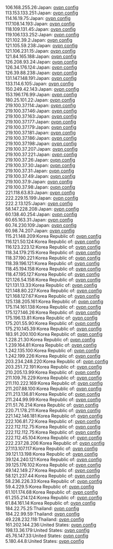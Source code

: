 106.168.255.26:Japan: [ovpn config](vpn/106_168_255_26.ovpn)  
113.153.133.251:Japan: [ovpn config](vpn/113_153_133_251.ovpn)  
114.16.19.75:Japan: [ovpn config](vpn/114_16_19_75.ovpn)  
117.108.14.193:Japan: [ovpn config](vpn/117_108_14_193.ovpn)  
118.109.131.45:Japan: [ovpn config](vpn/118_109_131_45.ovpn)  
119.106.133.252:Japan: [ovpn config](vpn/119_106_133_252.ovpn)  
121.102.39.2:Japan: [ovpn config](vpn/121_102_39_2.ovpn)  
121.105.59.238:Japan: [ovpn config](vpn/121_105_59_238.ovpn)  
121.106.231.15:Japan: [ovpn config](vpn/121_106_231_15.ovpn)  
121.84.165.188:Japan: [ovpn config](vpn/121_84_165_188.ovpn)  
126.208.93.24:Japan: [ovpn config](vpn/126_208_93_24.ovpn)  
126.34.176.124:Japan: [ovpn config](vpn/126_34_176_124.ovpn)  
126.39.88.238:Japan: [ovpn config](vpn/126_39_88_238.ovpn)  
131.147.148.191:Japan: [ovpn config](vpn/131_147_148_191.ovpn)  
133.114.6.105:Japan: [ovpn config](vpn/133_114_6_105.ovpn)  
150.249.42.143:Japan: [ovpn config](vpn/150_249_42_143.ovpn)  
153.196.176.99:Japan: [ovpn config](vpn/153_196_176_99.ovpn)  
180.25.101.22:Japan: [ovpn config](vpn/180_25_101_22.ovpn)  
219.100.37.114:Japan: [ovpn config](vpn/219_100_37_114.ovpn)  
219.100.37.146:Japan: [ovpn config](vpn/219_100_37_146.ovpn)  
219.100.37.163:Japan: [ovpn config](vpn/219_100_37_163.ovpn)  
219.100.37.177:Japan: [ovpn config](vpn/219_100_37_177.ovpn)  
219.100.37.179:Japan: [ovpn config](vpn/219_100_37_179.ovpn)  
219.100.37.181:Japan: [ovpn config](vpn/219_100_37_181.ovpn)  
219.100.37.186:Japan: [ovpn config](vpn/219_100_37_186.ovpn)  
219.100.37.198:Japan: [ovpn config](vpn/219_100_37_198.ovpn)  
219.100.37.207:Japan: [ovpn config](vpn/219_100_37_207.ovpn)  
219.100.37.221:Japan: [ovpn config](vpn/219_100_37_221.ovpn)  
219.100.37.26:Japan: [ovpn config](vpn/219_100_37_26.ovpn)  
219.100.37.30:Japan: [ovpn config](vpn/219_100_37_30.ovpn)  
219.100.37.31:Japan: [ovpn config](vpn/219_100_37_31.ovpn)  
219.100.37.49:Japan: [ovpn config](vpn/219_100_37_49.ovpn)  
219.100.37.9:Japan: [ovpn config](vpn/219_100_37_9.ovpn)  
219.100.37.98:Japan: [ovpn config](vpn/219_100_37_98.ovpn)  
221.118.63.83:Japan: [ovpn config](vpn/221_118_63_83.ovpn)  
222.229.15.199:Japan: [ovpn config](vpn/222_229_15_199.ovpn)  
222.2.13.125:Japan: [ovpn config](vpn/222_2_13_125.ovpn)  
58.147.228.208:Japan: [ovpn config](vpn/58_147_228_208.ovpn)  
60.138.40.254:Japan: [ovpn config](vpn/60_138_40_254.ovpn)  
60.65.163.31:Japan: [ovpn config](vpn/60_65_163_31.ovpn)  
60.74.230.109:Japan: [ovpn config](vpn/60_74_230_109.ovpn)  
60.98.74.207:Japan: [ovpn config](vpn/60_98_74_207.ovpn)  
115.21.148.209:Korea Republic of: [ovpn config](vpn/115_21_148_209.ovpn)  
116.121.50.124:Korea Republic of: [ovpn config](vpn/116_121_50_124.ovpn)  
116.123.223.12:Korea Republic of: [ovpn config](vpn/116_123_223_12.ovpn)  
118.34.179.215:Korea Republic of: [ovpn config](vpn/118_34_179_215.ovpn)  
118.37.190.221:Korea Republic of: [ovpn config](vpn/118_37_190_221.ovpn)  
118.39.196.121:Korea Republic of: [ovpn config](vpn/118_39_196_121.ovpn)  
118.45.194.158:Korea Republic of: [ovpn config](vpn/118_45_194_158.ovpn)  
118.47.195.127:Korea Republic of: [ovpn config](vpn/118_47_195_127.ovpn)  
121.126.54.158:Korea Republic of: [ovpn config](vpn/121_126_54_158.ovpn)  
121.131.13.33:Korea Republic of: [ovpn config](vpn/121_131_13_33.ovpn)  
121.148.80.227:Korea Republic of: [ovpn config](vpn/121_148_80_227.ovpn)  
121.168.127.67:Korea Republic of: [ovpn config](vpn/121_168_127_67.ovpn)  
125.138.205.161:Korea Republic of: [ovpn config](vpn/125_138_205_161.ovpn)  
175.114.161.138:Korea Republic of: [ovpn config](vpn/175_114_161_138.ovpn)  
175.127.146.26:Korea Republic of: [ovpn config](vpn/175_127_146_26.ovpn)  
175.196.13.81:Korea Republic of: [ovpn config](vpn/175_196_13_81.ovpn)  
175.201.55.90:Korea Republic of: [ovpn config](vpn/175_201_55_90.ovpn)  
175.210.145.39:Korea Republic of: [ovpn config](vpn/175_210_145_39.ovpn)  
183.91.200.100:Korea Republic of: [ovpn config](vpn/183_91_200_100.ovpn)  
1.228.21.30:Korea Republic of: [ovpn config](vpn/1_228_21_30.ovpn)  
1.239.164.81:Korea Republic of: [ovpn config](vpn/1_239_164_81.ovpn)  
1.242.135.100:Korea Republic of: [ovpn config](vpn/1_242_135_100.ovpn)  
1.242.199.226:Korea Republic of: [ovpn config](vpn/1_242_199_226.ovpn)  
203.234.248.220:Korea Republic of: [ovpn config](vpn/203_234_248_220.ovpn)  
203.251.72.191:Korea Republic of: [ovpn config](vpn/203_251_72_191.ovpn)  
210.205.13.99:Korea Republic of: [ovpn config](vpn/210_205_13_99.ovpn)  
211.109.76.229:Korea Republic of: [ovpn config](vpn/211_109_76_229.ovpn)  
211.110.222.169:Korea Republic of: [ovpn config](vpn/211_110_222_169.ovpn)  
211.207.88.100:Korea Republic of: [ovpn config](vpn/211_207_88_100.ovpn)  
211.213.136.81:Korea Republic of: [ovpn config](vpn/211_213_136_81.ovpn)  
211.244.99.99:Korea Republic of: [ovpn config](vpn/211_244_99_99.ovpn)  
211.51.76.214:Korea Republic of: [ovpn config](vpn/211_51_76_214.ovpn)  
220.71.178.211:Korea Republic of: [ovpn config](vpn/220_71_178_211.ovpn)  
221.142.146.181:Korea Republic of: [ovpn config](vpn/221_142_146_181.ovpn)  
222.106.81.72:Korea Republic of: [ovpn config](vpn/222_106_81_72.ovpn)  
222.112.112.75:Korea Republic of: [ovpn config](vpn/222_112_112_75.ovpn)  
222.112.112.75:Korea Republic of: [ovpn config](vpn/222_112_112_75.ovpn)  
222.112.45.104:Korea Republic of: [ovpn config](vpn/222_112_45_104.ovpn)  
222.237.28.206:Korea Republic of: [ovpn config](vpn/222_237_28_206.ovpn)  
27.113.107.117:Korea Republic of: [ovpn config](vpn/27_113_107_117.ovpn)  
39.121.13.198:Korea Republic of: [ovpn config](vpn/39_121_13_198.ovpn)  
39.124.240.121:Korea Republic of: [ovpn config](vpn/39_124_240_121.ovpn)  
39.125.176.102:Korea Republic of: [ovpn config](vpn/39_125_176_102.ovpn)  
49.142.149.27:Korea Republic of: [ovpn config](vpn/49_142_149_27.ovpn)  
58.121.237.44:Korea Republic of: [ovpn config](vpn/58_121_237_44.ovpn)  
58.236.226.33:Korea Republic of: [ovpn config](vpn/58_236_226_33.ovpn)  
59.4.229.5:Korea Republic of: [ovpn config](vpn/59_4_229_5.ovpn)  
61.101.174.68:Korea Republic of: [ovpn config](vpn/61_101_174_68.ovpn)  
61.255.214.124:Korea Republic of: [ovpn config](vpn/61_255_214_124.ovpn)  
61.84.161.14:Korea Republic of: [ovpn config](vpn/61_84_161_14.ovpn)  
184.22.75.25:Thailand: [ovpn config](vpn/184_22_75_25.ovpn)  
184.22.99.59:Thailand: [ovpn config](vpn/184_22_99_59.ovpn)  
49.228.232.118:Thailand: [ovpn config](vpn/49_228_232_118.ovpn)  
161.202.144.236:United States: [ovpn config](vpn/161_202_144_236.ovpn)  
198.13.36.179:United States: [ovpn config](vpn/198_13_36_179.ovpn)  
45.76.147.33:United States: [ovpn config](vpn/45_76_147_33.ovpn)  
5.180.44.8:United States: [ovpn config](vpn/5_180_44_8.ovpn)  
